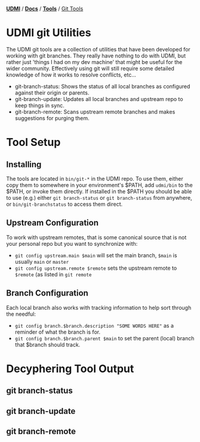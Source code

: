 [**UDMI**](../../) / [**Docs**](../) / [**Tools**](./) / [Git Tools](#)

# UDMI git Utilities

The UDMI git tools are a collection of utilities that have been developed for working
with git branches. They really have nothing to do with UDMI, but rather just
'things I had on my dev machine' that might be useful for the wider community. Effectively
using git will still require some detailed knowledge of how it works to resolve conflicts,
etc...

* git-branch-status: Shows the status of all local branches as configured against their origin or parents.
* git-branch-update: Updates all local branches and upstream repo to keep things in sync.
* git-branch-remote: Scans upstream remote branches and makes suggestions for purging them.

# Tool Setup

## Installing

The tools are located in `bin/git-*` in the UDMI repo. To use them, either copy them to somewhere
in your environment's $PATH, add `udmi/bin` to the $PATH, or invoke them directly. If installed
in the $PATH you should be able to use (e.g.) either `git branch-status` or `git branch-status`
from anywhere, or `bin/git-branchstatus` to access them direct.

## Upstream Configuration

To work with upstream remotes, that is some canonical source that is not your personal repo but
you want to synchronize with:

* `git config upstream.main $main` will set the main branch, `$main` is usually `main` or `master`
* `git config upstream.remote $remote` sets the upstream remote to `$remote` (as listed in `git remote`

## Branch Configuration

Each local branch also works with tracking information to help sort through the needful:

* `git config branch.$branch.description "SOME WORDS HERE"` as a reminder of what the branch is for.
* `git config branch.$branch.parent $main` to set the parent (local) branch that $branch should track.

# Decyphering Tool Output

## git branch-status

## git branch-update

## git branch-remote

